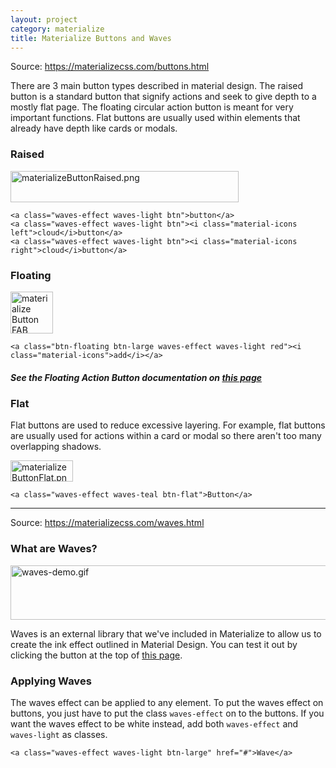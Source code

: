 ```yaml
---
layout: project
category: materialize
title: Materialize Buttons and Waves
---
```


<p>Source: <a href="https://materializecss.com/buttons.html">https://materializecss.com/buttons.html</a></p>
<div id="raised" class="section scrollspy">
<p class="caption">There are 3 main button types described in material design. The raised button is a standard button that signify actions and seek to give depth to a mostly flat page. The floating circular action button is meant for very important functions. Flat buttons are usually used within elements that already have depth like cards or modals.</p>
<h3 class="header">Raised</h3>
<img src="/wd/materialize/images/materializeButtonRaised.png" alt="materializeButtonRaised.png" width="365" height="50" data-api-endpoint="https://hilliard.instructure.com/api/v1/courses/31582/files/11696311" data-api-returntype="File"><br>
<pre class=" language-markup"><code class=" col s12 language-markup"><span class="token tag"><span class="token punctuation">&lt;</span>a <span class="token attr-name">class</span><span class="token attr-value"><span class="token punctuation">=</span><span class="token punctuation">"</span>waves-effect waves-light btn<span class="token punctuation">"</span></span><span class="token punctuation">&gt;</span></span>button<span class="token tag"><span class="token punctuation">&lt;/</span>a<span class="token punctuation">&gt;</span></span>
<span class="token tag"><span class="token punctuation">&lt;</span>a <span class="token attr-name">class</span><span class="token attr-value"><span class="token punctuation">=</span><span class="token punctuation">"</span>waves-effect waves-light btn<span class="token punctuation">"</span></span><span class="token punctuation">&gt;</span></span><span class="token tag"><span class="token punctuation">&lt;</span>i <span class="token attr-name">class</span><span class="token attr-value"><span class="token punctuation">=</span><span class="token punctuation">"</span>material-icons left<span class="token punctuation">"</span></span><span class="token punctuation">&gt;</span></span>cloud<span class="token tag"><span class="token punctuation">&lt;/</span>i<span class="token punctuation">&gt;</span></span>button<span class="token tag"><span class="token punctuation">&lt;/</span>a<span class="token punctuation">&gt;</span></span>
<span class="token tag"><span class="token punctuation">&lt;</span>a <span class="token attr-name">class</span><span class="token attr-value"><span class="token punctuation">=</span><span class="token punctuation">"</span>waves-effect waves-light btn<span class="token punctuation">"</span></span><span class="token punctuation">&gt;</span></span><span class="token tag"><span class="token punctuation">&lt;</span>i <span class="token attr-name">class</span><span class="token attr-value"><span class="token punctuation">=</span><span class="token punctuation">"</span>material-icons right<span class="token punctuation">"</span></span><span class="token punctuation">&gt;</span></span>cloud<span class="token tag"><span class="token punctuation">&lt;/</span>i<span class="token punctuation">&gt;</span></span>button<span class="token tag"><span class="token punctuation">&lt;/</span>a<span class="token punctuation">&gt;</span></span>        </code></pre>
</div>
<div id="floating" class="section scrollspy">
<h3 class="header">Floating</h3>
<img src="/wd/materialize/images/materializeButtonFAB.png" alt="materialize Button FAB" width="68" height="67" data-api-endpoint="https://hilliard.instructure.com/api/v1/courses/31582/files/11696337" data-api-returntype="File"><br>
<pre class=" language-markup"><code class=" col s12 language-markup"><span class="token tag"><span class="token punctuation">&lt;</span>a <span class="token attr-name">class</span><span class="token attr-value"><span class="token punctuation">=</span><span class="token punctuation">"</span>btn-floating btn-large waves-effect waves-light red<span class="token punctuation">"</span></span><span class="token punctuation">&gt;</span></span><span class="token tag"><span class="token punctuation">&lt;</span>i <span class="token attr-name">class</span><span class="token attr-value"><span class="token punctuation">=</span><span class="token punctuation">"</span>material-icons<span class="token punctuation">"</span></span><span class="token punctuation">&gt;</span></span>add<span class="token tag"><span class="token punctuation">&lt;/</span>i<span class="token punctuation">&gt;</span></span><span class="token tag"><span class="token punctuation">&lt;/</span>a<span class="token punctuation">&gt;</span></span>        </code></pre>
<h5>See the Floating Action Button documentation on<span> </span><a href="https://materializecss.com/floating-action-button.html">this page</a>
</h5>
</div>
<div id="flat" class="section scrollspy">
<h3 class="header">Flat</h3>
<p>Flat buttons are used to reduce excessive layering. For example, flat buttons are usually used for actions within a card or modal so there aren't too many overlapping shadows.</p>
<img src="/wd/materialize/images/materializeButtonFlat.png" alt="materializeButtonFlat.png" width="100" height="34" data-api-endpoint="https://hilliard.instructure.com/api/v1/courses/31582/files/11696372" data-api-returntype="File"><br>
<pre class=" language-markup"><code class=" col s12 language-markup"><span class="token tag"><span class="token punctuation">&lt;</span>a <span class="token attr-name">class</span><span class="token attr-value"><span class="token punctuation">=</span><span class="token punctuation">"</span>waves-effect waves-teal btn-flat<span class="token punctuation">"</span></span><span class="token punctuation">&gt;</span></span>Button<span class="token tag"><span class="token punctuation">&lt;/</span>a<span class="token punctuation">&gt;</span></span></code></pre>
</div>
<hr>
<p>Source: <a href="https://materializecss.com/waves.html">https://materializecss.com/waves.html</a></p>
<h3>What are Waves?</h3>
<div id="introduction" class="section scrollspy">
<p class="caption"><img src="/wd/materialize/images/waves-demo.gif" alt="waves-demo.gif" width="600" height="87"></p>
<p class="caption">Waves is an external library that we've included in Materialize to allow us to create the ink effect outlined in Material Design. You can test it out by clicking the button at the top of <a href="https://materializecss.com/waves.html">this page</a>.</p>
</div>
<div id="applying-waves" class="section scrollspy">
<h3>Applying Waves</h3>
<p>The waves effect can be applied to any element. To put the waves effect on buttons, you just have to put the class<span> </span><code class=" language-markup">waves-effect</code><span> </span>on to the buttons. If you want the waves effect to be white instead, add both<span> </span><code class=" language-markup">waves-effect</code> and <code>waves-light</code><span> </span>as classes.</p>
<pre class=" language-markup"><code class=" language-markup"><span class="token tag"><span class="token punctuation">&lt;</span>a <span class="token attr-name">class</span><span class="token attr-value"><span class="token punctuation">=</span><span class="token punctuation">"</span>waves-effect waves-light btn-large<span class="token punctuation">"</span></span> <span class="token attr-name">href</span><span class="token attr-value"><span class="token punctuation">=</span><span class="token punctuation">"</span>#<span class="token punctuation">"</span></span><span class="token punctuation">&gt;</span></span>Wave<span class="token tag"><span class="token punctuation">&lt;/</span>a<span class="token punctuation">&gt;</span></span></code></pre>
</div>
